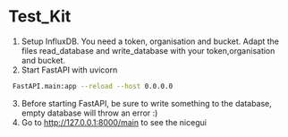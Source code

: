 # Test_Kit
1. Setup InfluxDB. You need a token, organisation and bucket. Adapt the files read_database and write_database with your token,organisation and bucket. 
2. Start FastAPI with uvicorn 
```sh
 FastAPI.main:app --reload --host 0.0.0.0
```
3. Before starting FastAPI, be sure to write something to the database, empty database will throw an error :)
4. Go to http://127.0.0.1:8000/main to see the nicegui 
